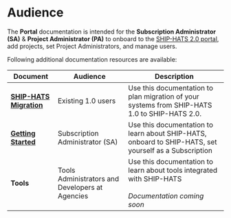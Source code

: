 # Audience

The **Portal** documentation is intended for the **Subscription Administrator (SA)** & **Project Administrator (PA)** to onboard to the [SHIP-HATS 2.0 portal](https://www.ship.gov.sg/), add projects, set Project Administrators, and manage users.

Following additional documentation resources are available:

|Document|Audience|Description|
|---|---|---|
|**[SHIP-HATS Migration](https://docs.developer.tech.gov.sg/docs/ship-hats-migration/)**|Existing 1.0 users|Use this documentation to plan migration of your systems from SHIP-HATS 1.0 to SHIP-HATS 2.0.|
|**[Getting Started](https://docs.developer.tech.gov.sg/docs/ship-hats-getting-started/)**|Subscription Administrator (SA)|Use this documentation to learn about SHIP-HATS, onboard to SHIP-HATS, set yourself as a Subscription |
|**Tools**|Tools Administrators and Developers at Agencies|Use this documentation to learn about tools integrated with SHIP-HATS<br><br>*Documentation coming soon*|

<!--
|**[Tools](https://docs.developer.tech.gov.sg/docs/ship-hats-tools/)**|Tools Administrators and Developers at Agencies|Use this documentation to learn about tools integrated with SHIP-HATS|
-->
